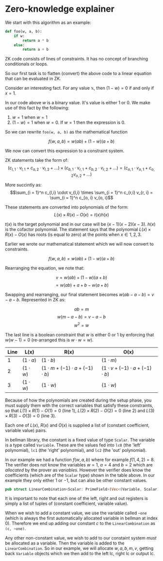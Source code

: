 # Zero-knowledge explainer

We start with this algorithm as an example:

```python
def foo(w, a, b):
    if w:
        return a * b
    else:
        return a + b
```

ZK code consists of lines of constraints. It has no concept of
branching conditionals or loops.

So our first task is to flatten (convert) the above code to a linear
equation that can be evaluated in ZK.

Consider an interesting fact. For any value $\mathbb{x}$, then
$(1 - w) = 0$ if and only if $x = 1$.

In our code above $w$ is a binary value. It's value is either $1$
or $0$. We make use of this fact by the following:

1. $w = 1$ when $w = 1$
2. $(1 - w) = 1$ when $w = 0$. If $w = 1$ then the expression is $0$.

So we can rewrite `foo(w, a, b)` as the mathematical function

$$f(w, a, b) = w(ab) + (1 - w)(a + b)$$

We now can convert this expression to a constraint system.

ZK statements take the form of:
$$(c_{l,1} \cdot v_{l,1} + c_{a,2} \cdot v_{l,2} + \dots) \times (c_{b,1} \cdot v_{r,1} + c_{b,2} \cdot v_{r,2} + \dots) = (c_{o,1} \cdot v_{o,1} + c_{o,2} v_{o,2} + \dots)$$

More succintly as:
$$\sum_{i = 1}^n c_{l,i} \cdot v_{l,i} \times \sum_{i = 1}^n c_{r,i} v_{r, i} = \sum_{i = 1}^n c_{o, i} v_{o, i}$$

These statements are converted into polynomials of the form:
$$L(x) \times R(x) - O(x) = t(x)h(x)$$

$t(x)$ is the target polynomial and in our case will be
$(x - 1)(x - 2)(x - 3)$. $h(x)$ is the cofactor polynomial. The
statement says that the polynomial $L(x) \times R(x) - O(x)$ has roots
(is equal to zero) at the points when $x \in {1, 2, 3}$.

Earlier we wrote our mathematical statement which we will now convert
to constraints.

$$f(w, a, b) = w(ab) + (1 - w)(a + b)$$

Rearranging the equation, we note that:

$$ v = w(ab) + (1 - w)(a + b) $$
$$   = w(ab) + a + b - w(a + b) $$

Swapping and rearranging, our final statement becomes
$w(ab - a - b) = v - a - b$. Represented in ZK as:

$$ ab = m $$
$$ w(m - a - b) = v - a - b $$
$$ w^2 = w $$

The last line is a boolean constraint that $w$ is either $0$ or $1$ by
enforcing that $w(w - 1) = 0$ (re-arranged this is $w \cdot w = w$).

| Line      | L(x)               | R(x)                                        | O(x)                                        |
|-----------|--------------------|---------------------------------------------|---------------------------------------------|
| 1         | $(1\cdot a)$       | $(1 \cdot b)$                               | $(1 \cdot m)$                               |
| 2         | $(1 \cdot w)$      | $(1 \cdot m + (-1) \cdot a + (-1) \cdot b)$ | $(1 \cdot v + (-1) \cdot a + (-1) \cdot b)$ |
| 3         | $(1 \cdot w)$      | $(1 \cdot w)$                               | $(1 \cdot w)$                               |

Because of how the polynomials are created during the setup phase, you
must supply them with the correct variables that satisfy these
constraints, so that $L(1) \times R(1) - O(1) = 0$ (line 1),
$L(2) \times R(2) - O(2) = 0$ (line 2) and
$L(3) \times R(3) - O(3) = 0$ (line 3).

Each one of $L(x)$, $R(x)$ and $O(x)$ is supplied a list of
(constant coefficient, variable value) pairs.

In bellman library, the constant is a fixed value of type `Scalar`.
The variable is a type called `Variable`. These are the values fed
into `lc0` (the 'left' polynomial), `lc1` (the 'right' polynomial),
and `lc2` (the 'out' polynomial).

In our example we had a function $f(w, a, b)$ where for example $f(1, 4, 2) = 8$.
The verifier does not know the variables $w = 1$, $a = 4$
and $b = 2$ which are *allocated* by the prover as *variables*. However
the verifier does know the coefficients (which are of the `Scalar`
type) shown in the table above. In our example they only either $1$
or $-1$, but can also be other constant values.

```rust
pub struct LinearCombination<Scalar: PrimeField>(Vec<(Variable, Scalar)>);
```

It is important to note that each one of the left, right and out
registers is simply a list of tuples of (constant coefficient,
variable value).

When we wish to add a constant value, we use the variable called
`~one` (which is always the first automatically allocated variable in
bellman at index 0). Therefore we end up adding our constant $c$ to
the `LinearCombination` as `(c, ~one)`.

Any other non-constant value, we wish to add to our constaint system
*must* be allocated as a variable. Then the variable is added to the
`LinearCombination`. So in our example, we will allocate
$w, a, b, m, v$, getting back `Variable` objects which we then add to
the left lc, right lc or output lc.
